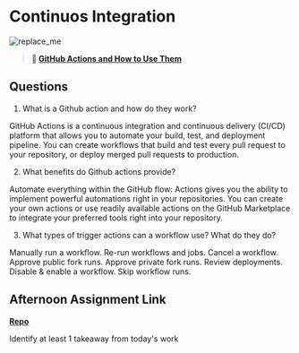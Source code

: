 # Continuos Integration

![replace_me](https://codeworks.blob.core.windows.net/public/assets/img/illustrations/placeholder.svg)

> **📖 [GitHub Actions and How to Use Them](https://codeworksacademy.com/fs-student-guide/resources/wk8-9/05-Github-Actions)**

## Questions

1. What is a Github action and how do they work?

GitHub Actions is a continuous integration and continuous delivery (CI/CD) platform that allows you to automate your build, test, and deployment pipeline. You can create workflows that build and test every pull request to your repository, or deploy merged pull requests to production.

2. What benefits do Github actions provide?

Automate everything within the GitHub flow: Actions gives you the ability to implement powerful automations right in your repositories. You can create your own actions or use readily available actions on the GitHub Marketplace to integrate your preferred tools right into your repository.

3. What types of trigger actions can a workflow use? What do they do?

Manually run a workflow.
Re-run workflows and jobs.
Cancel a workflow.
Approve public fork runs.
Approve private fork runs.
Review deployments.
Disable & enable a workflow.
Skip workflow runs.

## Afternoon Assignment Link

**[Repo](https://github.com/zburkard/<ASSIGNMENT_REPO>)**

Identify at least 1 takeaway from today's work
